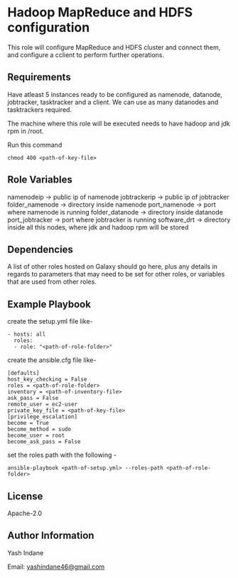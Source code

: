 Hadoop MapReduce and HDFS configuration
=========

This role will configure MapReduce and HDFS cluster and connect them, and configure a cclient to perform further operations.

Requirements
------------

Have atleast 5 instances ready to be configured as namenode, datanode, jobtracker, tasktracker and a client. We can use as many datanodes and tasktrackers required.

The machine where this role will be executed needs to have 
hadoop and jdk rpm in /root.

Run this command

```
chmod 400 <path-of-key-file>
```

Role Variables
--------------

namenodeip -> public ip of namenode
jobtrackerip -> public ip of jobtracker
folder_namenode -> directory inside namenode
port_namenode -> port where namenode is running
folder_datanode -> directory inside datanode
port_jobtracker -> port where jobtracker is running
software_drt -> directory inside all this nodes, where jdk and hadoop rpm will be stored

Dependencies
------------

A list of other roles hosted on Galaxy should go here, plus any details in regards to parameters that may need to be set for other roles, or variables that are used from other roles.

Example Playbook
----------------

create the setup.yml file like-

```
- hosts: all
  roles:
  - role: "<path-of-role-folder>"

```

create the ansible.cfg file like-

```
[defaults]
host_key_checking = False
roles = <path-of-role-folder>
inventory = <path-of-inventory-file>
ask_pass = False
remote_user = ec2-user
private_key_file = <path-of-key-file>
[privilege_escalation]
become = True
become_method = sudo
become_user = root
become_ask_pass = False
```

set the roles path with the following -

```
ansible-playbook <path-of-setup.yml> --roles-path <path-of-role-folder>
```

License
-------

Apache-2.0

Author Information
------------------

Yash Indane

Email: yashindane46@gmail.com
